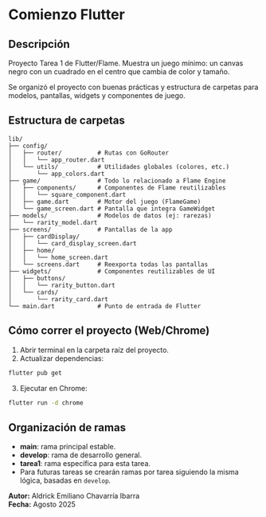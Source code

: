 # Comienzo Flutter

## Descripción

Proyecto Tarea 1 de Flutter/Flame. Muestra un juego mínimo: un canvas negro con un cuadrado en el centro que cambia de color y tamaño.

Se organizó el proyecto con buenas prácticas y estructura de carpetas para modelos, pantallas, widgets y componentes de juego.

## Estructura de carpetas

```
lib/
├── config/
│   ├── router/          # Rutas con GoRouter
│   │   └── app_router.dart
│   └── utils/           # Utilidades globales (colores, etc.)
│       └── app_colors.dart
├── game/                # Todo lo relacionado a Flame Engine
│   ├── components/      # Componentes de Flame reutilizables
│   │   └── square_component.dart
│   ├── game.dart        # Motor del juego (FlameGame)
│   └── game_screen.dart # Pantalla que integra GameWidget
├── models/              # Modelos de datos (ej: rarezas)
│   └── rarity_model.dart
├── screens/             # Pantallas de la app
│   ├── cardDisplay/
│   │   └── card_display_screen.dart
│   ├── home/
│   │   └── home_screen.dart
│   └── screens.dart     # Reexporta todas las pantallas
├── widgets/             # Componentes reutilizables de UI
│   ├── buttons/
│   │   └── rarity_button.dart
│   └── cards/
│       └── rarity_card.dart
└── main.dart            # Punto de entrada de Flutter
```

## Cómo correr el proyecto (Web/Chrome)

1. Abrir terminal en la carpeta raíz del proyecto.
2. Actualizar dependencias:

```bash
flutter pub get
```

3. Ejecutar en Chrome:

```bash
flutter run -d chrome
```

## Organización de ramas

- **main**: rama principal estable.
- **develop**: rama de desarrollo general.
- **tarea1**: rama específica para esta tarea.
- Para futuras tareas se crearán ramas por tarea siguiendo la misma lógica, basadas en `develop`.

**Autor:** Aldrick Emiliano Chavarría Ibarra\
**Fecha:** Agosto 2025


